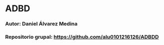 # ADBD

### Autor: Daniel Álvarez Medina
### Repositorio grupal: https://github.com/alu0101216126/ADBDD
